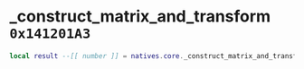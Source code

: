 # _construct_matrix_and_transform `0x141201A3`

```lua
local result --[[ number ]] = natives.core._construct_matrix_and_transform(_unk0 --[[ number ]], _unk1 --[[ number ]], _unk2 --[[ number ]], _unk3 --[[ number ]], _unk4 --[[ number ]], _unk5 --[[ number ]], _unk6 --[[ number ]], _unk7 --[[ number ]], _unk8 --[[ number ]], _unk9 --[[ number ]], _unk10 --[[ number ]])
```